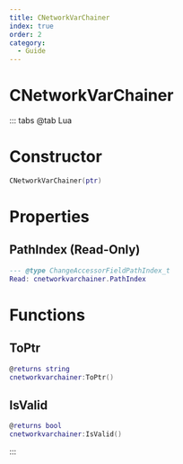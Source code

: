 ```yaml
---
title: CNetworkVarChainer
index: true
order: 2
category:
  - Guide
---
```


# CNetworkVarChainer

::: tabs
@tab Lua
# Constructor
```lua
CNetworkVarChainer(ptr)
```
# Properties
## PathIndex (Read-Only)
```lua
--- @type ChangeAccessorFieldPathIndex_t
Read: cnetworkvarchainer.PathIndex
```
# Functions
## ToPtr
```lua
@returns string
cnetworkvarchainer:ToPtr()
```
## IsValid
```lua
@returns bool
cnetworkvarchainer:IsValid()
```

:::